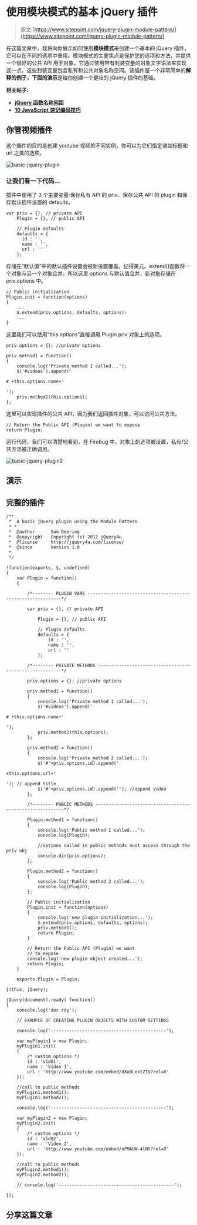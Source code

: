 # 使用模块模式的基本 jQuery 插件

> 原文:[https://www.sitepoint.com/jquery-plugin-module-pattern/](https://www.sitepoint.com/jquery-plugin-module-pattern/)

在这篇文章中，我将向你展示如何使用**模块模式**来创建一个基本的 jQuery 插件，它可以在不同的选项中重用。模块模式的主要焦点是保护您的选项和方法，并提供一个很好的公共 API 用于对象。它通过使用带有封装变量的对象文字语法来实现这一点，这些封装变量包含私有和公共对象名称空间。该插件是一个非常简单的**解释的例子，下面的演示**是给你创建一个健壮的 jQuery 插件的基础。

**相关帖子:**

*   [**jQuery 函数名称间距**](http://www.jquery4u.com/javascript/jquery-function-namespacing-plain-english/)
*   [**10 JavaScript 速记编码技巧**](http://www.jquery4u.com/javascript/shorthand-javascript-techniques/)

## 你管视频插件

这个插件的目的是创建 youtube 视频的不同实例，你可以为它们指定诸如标题和 url 之类的选项。

![basic-jquery-plugin](../Images/60b12244d5b9e30b2d44391adde127d3.png "basic-jquery-plugin")

### 让我们看一下代码…

插件中使用了 3 个主要变量:保存私有 API 的 priv、保存公共 API 的 plugin 和保存默认插件设置的 defaults。

```
var priv = {}, // private API
    Plugin = {}, // public API

    // Plugin defaults
    defaults = {
      id : '',
      name : '',
      url : ''
    };
```

存储在“默认值”中的默认插件设置会被新设置覆盖。记得美元。extend()函数将一个对象与另一个对象合并，所以这里 options 与默认值合并，新对象存储在 priv.options 中。

```
// Public initialization
Plugin.init = function(options)
{
    ...
    $.extend(priv.options, defaults, options);
    ...
}
```

这里我们可以使用“this.options”直接调用 Plugin priv 对象上的选项。

```
priv.options = {}; //private options

priv.method1 = function()
{
    console.log('Private method 1 called...');
    $('#videos').append('

# +this.options.name+'

');
    priv.method2(this.options);
};
```

这里可以实现插件的公共 API，因为我们返回插件对象，可以访问公共方法。

```
// Return the Public API (Plugin) we want to expose
return Plugin;
```

运行代码，我们可以清楚地看到，在 Firebug 中，对象上的选项被设置，私有/公共方法被正确调用。

![basic-jquery-plugin2](../Images/851477d88308211756b4fe2ab36a6c1b.png "basic-jquery-plugin2")

## 演示

## 完整的插件

```
/**
 *  A basic jQuery plugin using the Module Pattern
 * *
 *  @author      Sam Deering
 *  @copyright   Copyright (c) 2012 jQuery4u
 *  @license     http://jquery4u.com/license/
 *  @since       Version 1.0
 *
 */

!function(exports, $, undefined)
{
    var Plugin = function()
    {

        /*-------- PLUGIN VARS ------------------------------------------------------------*/

        var priv = {}, // private API

            Plugin = {}, // public API

            // Plugin defaults
            defaults = {
                id : '',
                name : '',
                url : ''
            };

        /*-------- PRIVATE METHODS --------------------------------------------------------*/

        priv.options = {}; //private options

        priv.method1 = function()
        {
            console.log('Private method 1 called...');
            $('#videos').append('

# +this.options.name+'

');
            priv.method2(this.options);
        };

        priv.method2 = function()
        {
            console.log('Private method 2 called...');
            $('#'+priv.options.id).append('

+this.options.url+'

'); // append title
            $('#'+priv.options.id).append(''); //append video
        };

        /*-------- PUBLIC METHODS ----------------------------------------------------------*/

        Plugin.method1 = function()
        {
            console.log('Public method 1 called...');
            console.log(Plugin);

            //options called in public methods must access through the priv obj
            console.dir(priv.options);
        };

        Plugin.method2 = function()
        {
            console.log('Public method 2 called...');
            console.log(Plugin);
        };

        // Public initialization
        Plugin.init = function(options)
        {
            console.log('new plugin initialization...');
            $.extend(priv.options, defaults, options);
            priv.method1();
            return Plugin;
        }

        // Return the Public API (Plugin) we want
        // to expose
        console.log('new plugin object created...');
        return Plugin;
    }

    exports.Plugin = Plugin;

}(this, jQuery);

jQuery(document).ready( function()
{
    console.log('doc rdy');

    // EXAMPLE OF CREATING PLUGIN OBJECTS WITH CUSTOM SETTINGS

    console.log('--------------------------------------------');

    var myPlugin1 = new Plugin;
    myPlugin1.init(
    {
        /* custom options */
        id : 'vid01',
        name : 'Video 1',
        url : 'http://www.youtube.com/embed/dXo0LextZTU?rel=0'
    });

    //call to public methods
    myPlugin1.method1();
    myPlugin1.method2();

    console.log('--------------------------------------------');

    var myPlugin2 = new Plugin;
    myPlugin2.init(
    {
        /* custom options */
        id : 'vid02',
        name : 'Video 2',
        url : 'http://www.youtube.com/embed/nPMAUW-4lNY?rel=0'
    });

    //call to public methods
    myPlugin2.method1();
    myPlugin2.method2();

    // console.log('--------------------------------------------');

});
```

## 分享这篇文章